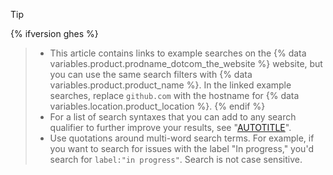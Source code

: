 > [!TIP]
{% ifversion ghes %}
> * This article contains links to example searches on the {% data variables.product.prodname_dotcom_the_website %} website, but you can use the same search filters with {% data variables.product.product_name %}. In the linked example searches, replace `github.com` with the hostname for {% data variables.location.product_location %}.
{% endif %}
> * For a list of search syntaxes that you can add to any search qualifier to further improve your results, see "[AUTOTITLE](/search-github/getting-started-with-searching-on-github/understanding-the-search-syntax)".
> * Use quotations around multi-word search terms. For example, if you want to search for issues with the label "In progress," you'd search for `label:"in progress"`. Search is not case sensitive.
